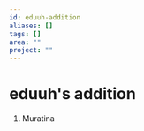```yaml
---
id: eduuh-addition
aliases: []
tags: []
area: ""
project: ""
---
```


# eduuh's addition

1. Muratina
